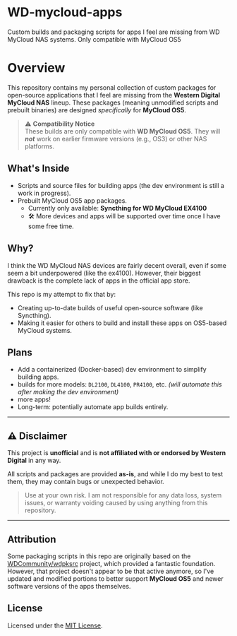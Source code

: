 # WD-mycloud-apps
Custom builds and packaging scripts for apps I feel are missing from WD MyCloud NAS systems. Only compatible with MyCloud OS5



# Overview

This repository contains my personal collection of custom packages for open-source applications that I feel are missing from the **Western Digital MyCloud NAS** lineup. These packages (meaning unmodified scripts and prebuilt binaries) are designed *specifically* for **MyCloud OS5**.

> ⚠️ **Compatibility Notice**  
> These builds are only compatible with **WD MyCloud OS5**. They will ***not*** work on earlier firmware versions (e.g., OS3) or other NAS platforms.

## What's Inside

- Scripts and source files for building apps (the dev environment is still a work in progress).
- Prebuilt MyCloud OS5 app packages.
  - Currently only available: **Syncthing for WD MyCloud EX4100**
  - 🛠️ More devices and apps will be supported over time once I have some free time.

## Why?

I think the WD MyCloud NAS devices are fairly decent overall, even if some seem a bit underpowered (like the ex4100).
However, their biggest drawback is the complete lack of apps in the official app store.

This repo is my attempt to fix that by:

- Creating up-to-date builds of useful open-source software (like Syncthing).
- Making it easier for others to build and install these apps on OS5-based MyCloud systems.

  
## Plans
- Add a containerized (Docker-based) dev environment to simplify building apps.
- builds for more models: `DL2100`, `DL4100`, `PR4100`, etc.
  *(will automate this after making the dev environment)*
- more apps!
- Long-term: potentially automate app builds entirely.

---

## ⚠️ Disclaimer

This project is **unofficial** and is **not affiliated with or endorsed by Western Digital** in any way.

All scripts and packages are provided **as-is**, and while I do my best to test them, they may contain bugs or unexpected behavior.

> Use at your own risk. I am not responsible for any data loss, system issues, or warranty voiding caused by using anything from this repository.

---

## Attribution

Some packaging scripts in this repo are originally based on the [WDCommunity/wdpksrc](https://github.com/WDCommunity/wdpksrc) project, which provided a fantastic foundation.  
However, that project doesn't appear to be that active anymore, so I've updated and modified portions to better support **MyCloud OS5** and newer software versions of the apps themselves.


## License

Licensed under the [MIT License](./LICENSE).
